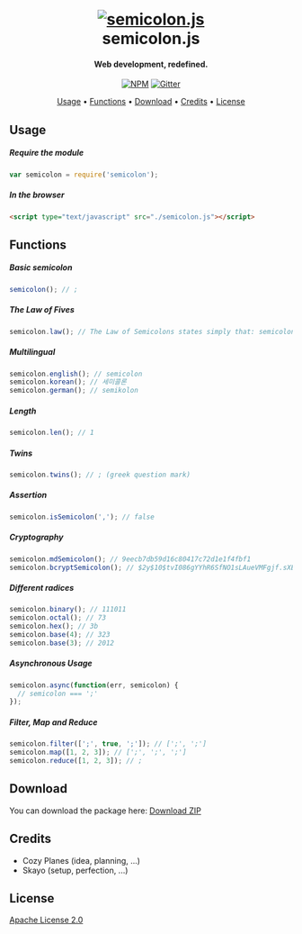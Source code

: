 <h1 align="center">
  <br>
  <a href="http://semicolonjs.com"><img src="https://raw.githubusercontent.com/semicolon-package/semicolon.js/master/logo.png" alt="semicolon.js"></a>
  <br>
  semicolon.js
  <br>
</h1>

<h4 align="center">Web development, redefined.</h4>

<p align="center">
  <a href="https://npmjs.com/package/semicolon.js"><img src="https://badge.fury.io/js/semicolon.js.svg" alt="NPM"></a>
  <a href="https://gitter.im/devBanner/Lobby"><img src="http://badges.gitter.im/devBanner/Lobby.svg" alt="Gitter"></a>
</p>

<p align="center">
  <a href="#usage">Usage</a> •
  <a href="#functions">Functions</a> •
  <a href="#download">Download</a> •
  <a href="#credits">Credits</a> •
  <a href="#license">License</a>
</p>


## Usage

##### Require the module
```javascript
var semicolon = require('semicolon');
```

##### In the browser
```html
<script type="text/javascript" src="./semicolon.js"></script>
```


## Functions


##### Basic semicolon
```javascript
semicolon(); // ;
```

##### The Law of Fives
```javascript
semicolon.law(); // The Law of Semicolons states simply that: semicolons makes you chilled all the time.
```

##### Multilingual
```javascript
semicolon.english(); // semicolon
semicolon.korean(); // 세미콜론
semicolon.german(); // semikolon
```

##### Length
```javascript
semicolon.len(); // 1
```

##### Twins
```javascript
semicolon.twins(); // ; (greek question mark)
```

##### Assertion
```javascript
semicolon.isSemicolon(','); // false
```

##### Cryptography
```javascript
semicolon.mdSemicolon(); // 9eecb7db59d16c80417c72d1e1f4fbf1
semicolon.bcryptSemicolon(); // $2y$10$tvI086gYYhR6SfNO1sLAueVMFgjf.sXEcLJaDOpRjxJ2Z3FIpsqIu
```

##### Different radices
```javascript
semicolon.binary(); // 111011
semicolon.octal(); // 73
semicolon.hex(); // 3b
semicolon.base(4); // 323
semicolon.base(3); // 2012
```

##### Asynchronous Usage
```javascript
semicolon.async(function(err, semicolon) {
  // semicolon === ';'
});
```

##### Filter, Map and Reduce
```javascript
semicolon.filter([';', true, ';']); // [';', ';']
semicolon.map([1, 2, 3]); // [';', ';', ';']
semicolon.reduce([1, 2, 3]); // ;
```


## Download

You can download the package here: [Download ZIP](<https://github.com/devBanner/devBanner_Frontend/archive/gh-pages.zip>)


## Credits

- Cozy Planes (idea, planning, ...)
- Skayo (setup, perfection, ...)


## License

[Apache License 2.0](https://github.com/semicolon-package/semicolon.js/blob/master/LICENSE)


